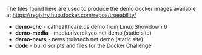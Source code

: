 The files found here are used to produce the demo docker images available
at https://registry.hub.docker.com/repos/trueability/

* **demo-chc**    - cathealthcare.us demo from Linux Showdown 6 
* **demo-media**  - media.rivercityco.net demo (static site)
* **demo-news**   - news.trulytech.net demo (static site)
* **dodc**        - build scripts and files for the Docker Challenge
